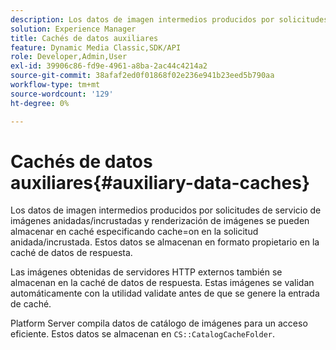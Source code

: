 ```yaml
---
description: Los datos de imagen intermedios producidos por solicitudes de servicio de imágenes anidadas/incrustadas y renderización de imágenes se pueden almacenar en caché especificando cache=on en la solicitud anidada/incrustada. Estos datos se almacenan en formato propietario en la caché de datos de respuesta.
solution: Experience Manager
title: Cachés de datos auxiliares
feature: Dynamic Media Classic,SDK/API
role: Developer,Admin,User
exl-id: 39906c86-fd9e-4961-a8ba-2ac44c4214a2
source-git-commit: 38afaf2ed0f01868f02e236e941b23eed5b790aa
workflow-type: tm+mt
source-wordcount: '129'
ht-degree: 0%

---
```


# Cachés de datos auxiliares{#auxiliary-data-caches}

Los datos de imagen intermedios producidos por solicitudes de servicio de imágenes anidadas/incrustadas y renderización de imágenes se pueden almacenar en caché especificando cache=on en la solicitud anidada/incrustada. Estos datos se almacenan en formato propietario en la caché de datos de respuesta.

Las imágenes obtenidas de servidores HTTP externos también se almacenan en la caché de datos de respuesta. Estas imágenes se validan automáticamente con la utilidad validate antes de que se genere la entrada de caché.

Platform Server compila datos de catálogo de imágenes para un acceso eficiente. Estos datos se almacenan en `CS::CatalogCacheFolder`.
